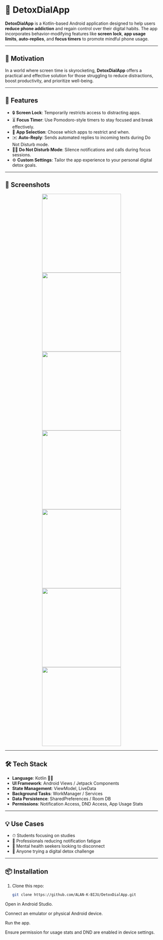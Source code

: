 # 📵 DetoxDialApp

**DetoxDialApp** is a Kotlin-based Android application designed to help users **reduce phone addiction** and regain control over their digital habits. The app incorporates behavior-modifying features like **screen lock**, **app usage limits**, **auto-replies**, and **focus timers** to promote mindful phone usage.

---

## 🧠 Motivation

In a world where screen time is skyrocketing, **DetoxDialApp** offers a practical and effective solution for those struggling to reduce distractions, boost productivity, and prioritize well-being.

---

## 🚀 Features

- 🔒 **Screen Lock**: Temporarily restricts access to distracting apps.
- ⏳ **Focus Timer**: Use Pomodoro-style timers to stay focused and break effectively.
- 📱 **App Selection**: Choose which apps to restrict and when.
- ✉️ **Auto-Reply**: Sends automated replies to incoming texts during Do Not Disturb mode.
- 🧘‍♂️ **Do Not Disturb Mode**: Silence notifications and calls during focus sessions.
- ⚙️ **Custom Settings**: Tailor the app experience to your personal digital detox goals.

---

## 📸 Screenshots

<p align="center">
  <img src="https://github.com/ALAN-K-BIJU/DetoxDialApp/blob/main/screenshots/home.png" width="260"/>
  <img src="https://github.com/ALAN-K-BIJU/DetoxDialApp/blob/main/screenshots/AppSelection.png" width="260"/>
  <img src="https://github.com/ALAN-K-BIJU/DetoxDialApp/blob/main/screenshots/AutoReplyTextFeature.png" width="260"/>
  <img src="https://github.com/ALAN-K-BIJU/DetoxDialApp/blob/main/screenshots/timer.png" width="260"/>
  <img src="https://github.com/ALAN-K-BIJU/DetoxDialApp/blob/main/screenshots/DontDisturbMode.png" width="260"/>
  <img src="https://github.com/ALAN-K-BIJU/DetoxDialApp/blob/main/screenshots/screenLock.png" width="260"/>
  <img src="https://github.com/ALAN-K-BIJU/DetoxDialApp/blob/main/screenshots/settings.png" width="260"/>
</p>

---

## 🛠️ Tech Stack

- **Language**: Kotlin 🧑‍💻
- **UI Framework**: Android Views / Jetpack Components
- **State Management**: ViewModel, LiveData
- **Background Tasks**: WorkManager / Services
- **Data Persistence**: SharedPreferences / Room DB
- **Permissions**: Notification Access, DND Access, App Usage Stats

---


## 💡 Use Cases

- ⏱ Students focusing on studies
- 📴 Professionals reducing notification fatigue
- 🧘 Mental health seekers looking to disconnect
- 📵 Anyone trying a digital detox challenge

---

## 📦 Installation

1. Clone this repo:
   ```bash
   git clone https://github.com/ALAN-K-BIJU/DetoxDialApp.git
Open in Android Studio.

Connect an emulator or physical Android device.

Run the app.

Ensure permission for usage stats and DND are enabled in device settings.

